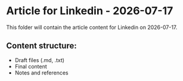 # Article for Linkedin - 2026-07-17

This folder will contain the article content for Linkedin on 2026-07-17.

## Content structure:
- Draft files (.md, .txt)
- Final content
- Notes and references
